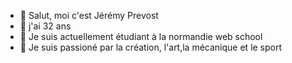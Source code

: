 - 👋 Salut, moi c'est Jérémy Prevost
- 👀 j'ai 32 ans  
- 🌱 Je suis actuellement étudiant à la normandie web school
- 💞️ Je suis passioné par la création, l'art,la mécanique  et le sport 

